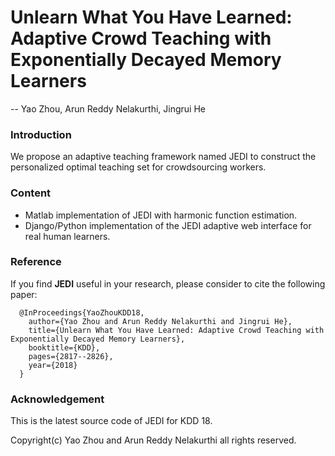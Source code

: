 # Unlearn What You Have Learned: Adaptive Crowd Teaching with Exponentially Decayed Memory Learners
-- Yao Zhou, Arun Reddy Nelakurthi, Jingrui He

### Introduction
We propose an adaptive teaching framework named JEDI to construct the personalized optimal teaching set for crowdsourcing workers. 

### Content
- Matlab implementation of JEDI with harmonic function estimation.
- Django/Python implementation of the JEDI adaptive web interface for real human learners.

### Reference
If you find **JEDI** useful in your research, please consider to cite the following paper:

	  @InProceedings{YaoZhouKDD18,
		author={Yao Zhou and Arun Reddy Nelakurthi and Jingrui He},
		title={Unlearn What You Have Learned: Adaptive Crowd Teaching with Exponentially Decayed Memory Learners},
		booktitle={KDD},
		pages={2817--2826},
		year={2018}
	  }


### Acknowledgement
This is the latest source code of JEDI for KDD 18.

Copyright(c) Yao Zhou and Arun Reddy Nelakurthi all rights reserved.
